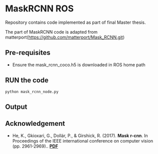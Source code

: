 # MaskRCNN ROS 

Repository contains code implemented as part of final Master thesis.

The part of MaskRCNN code is adapted from matterport(https://github.com/matterport/Mask_RCNN.git)

## Pre-requisites
- Ensure the mask_rcnn_coco.h5 is downloaded in ROS home path

## RUN the code
  ```
  python mask_rcnn_node.py
  ```

## Output


## Acknowledgement

- He, K., Gkioxari, G., Dollár, P., & Girshick, R. (2017). **Mask r-cnn**. In Proceedings of the IEEE international conference on computer vision (pp. 2961-2969).. **[PDF](https://arxiv.org/pdf/1703.06870.pdf)**
